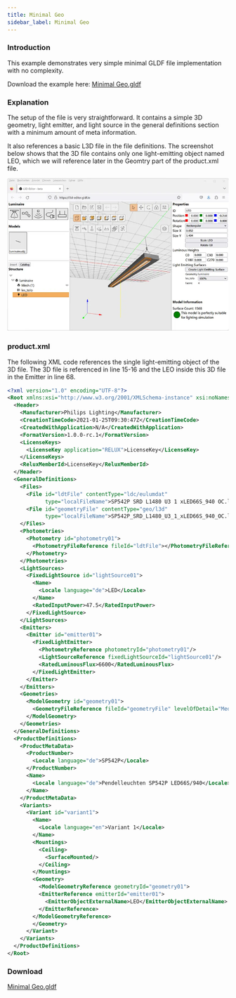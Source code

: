```yaml
---
title: Minimal Geo
sidebar_label: Minimal Geo
---
```

<!-- markdownlint-disable MD033 (no html im markdown) -->

### Introduction

This example demonstrates very simple minimal GLDF file implementation with no complexity.

Download the example here: <a href="https://github.com/globallightingdata/examples/tree/master/Minimal%20Geo" target="_blank">Minimal Geo.gldf</a>

### Explanation

The setup of the file is very straightforward. It contains a simple 3D geometry, light emitter, and light source in the general definitions section with a minimum amount of meta information.

It also references a basic L3D file in the file definitions. The screenshot below shows that the 3D file contains only one light-emitting object named LEO, which we will reference later in the Geomtry part of the product.xml file.

<img src="/img/docs/getting-started/examples_minimalgeo_3D.webp" alt="Minimal Geo r3d model in editor" width="800" />

### product.xml

The following XML code references the single light-emitting object of the 3D file. The 3D file is referenced in line 15-16 and the LEO inside this 3D file in the Emitter in line 68.

```xml {15-16,70} showLineNumbers
<?xml version="1.0" encoding="UTF-8"?>
<Root xmlns:xsi="http://www.w3.org/2001/XMLSchema-instance" xsi:noNamespaceSchemaLocation="https://gldf.io/xsd/gldf/1.0.0-rc.1/gldf.xsd">
  <Header>
    <Manufacturer>Philips Lighting</Manufacturer>
    <CreationTimeCode>2021-01-25T09:30:47Z</CreationTimeCode>
    <CreatedWithApplication>N/A</CreatedWithApplication>
    <FormatVersion>1.0.0-rc.1</FormatVersion>
    <LicenseKeys>
      <LicenseKey application="RELUX">LicenseKey</LicenseKey>
    </LicenseKeys>
    <ReluxMemberId>LicenseKey</ReluxMemberId>
  </Header>
  <GeneralDefinitions>
    <Files>
      <File id="ldtFile" contentType="ldc/eulumdat" 
            type="localFileName">SP542P SRD L1480 U3 1 xLED66S_940 OC.ldt</File>
      <File id="geometryFile" contentType="geo/l3d" 
            type="localFileName">SP542P_SRD_L1480_U3_1_xLED66S_940_OC.l3d</File>
    </Files>
    <Photometries>
      <Photometry id="photometry01">
        <PhotometryFileReference fileId="ldtFile"></PhotometryFileReference>
      </Photometry>
    </Photometries>
    <LightSources>
      <FixedLightSource id="lightSource01">
        <Name>
          <Locale language="de">LED</Locale>
        </Name>
        <RatedInputPower>47.5</RatedInputPower>
      </FixedLightSource>
    </LightSources>
    <Emitters>
      <Emitter id="emitter01">
        <FixedLightEmitter>
          <PhotometryReference photometryId="photometry01"/>
          <LightSourceReference fixedLightSourceId="lightSource01"/>
          <RatedLuminousFlux>6600</RatedLuminousFlux>
        </FixedLightEmitter>
      </Emitter>
    </Emitters>
    <Geometries>
      <ModelGeometry id="geometry01">
        <GeometryFileReference fileId="geometryFile" levelOfDetail="Medium"/>
      </ModelGeometry>
    </Geometries>
  </GeneralDefinitions>
  <ProductDefinitions>
    <ProductMetaData>
      <ProductNumber>
        <Locale language="de">SP542P</Locale>
      </ProductNumber>
      <Name>
        <Locale language="de">Pendelleuchten SP542P LED66S/940</Locale>
      </Name>
    </ProductMetaData>
    <Variants>
      <Variant id="variant1">
        <Name>
          <Locale language="en">Variant 1</Locale>
        </Name>
        <Mountings>
          <Ceiling>
            <SurfaceMounted/>
          </Ceiling>        
        </Mountings>
        <Geometry>
          <ModelGeometryReference geometryId="geometry01">
          <EmitterReference emitterId="emitter01">
            <EmitterObjectExternalName>LEO</EmitterObjectExternalName>
          </EmitterReference>
        </ModelGeometryReference>
        </Geometry>
      </Variant>
    </Variants>
  </ProductDefinitions>
</Root>
```

### Download

<a href="https://github.com/globallightingdata/examples/tree/master/Minimal%20Geo" target="_blank">Minimal Geo.gldf</a>
